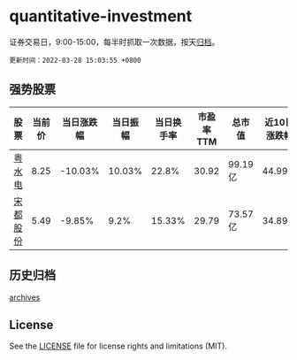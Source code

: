 # quantitative-investment

证券交易日，9:00-15:00，每半时抓取一次数据，按天[归档](archives)。

`更新时间：2022-03-28 15:03:55 +0800`

## 强势股票

|股票|当前价|当日涨跌幅|当日振幅|当日换手率|市盈率TTM|总市值|近10日涨跌幅|
|----|----|----|----|----|----|----|----|
|[粤水电](https://xueqiu.com/S/SZ002060)|8.25|-10.03%|10.03%|22.8%|30.92|99.19亿|44.99%|
|[宋都股份](https://xueqiu.com/S/SH600077)|5.49|-9.85%|9.2%|15.33%|29.79|73.57亿|34.89%|

## 历史归档

[archives](archives)

## License

See the [LICENSE](LICENSE) file for license rights and limitations (MIT).